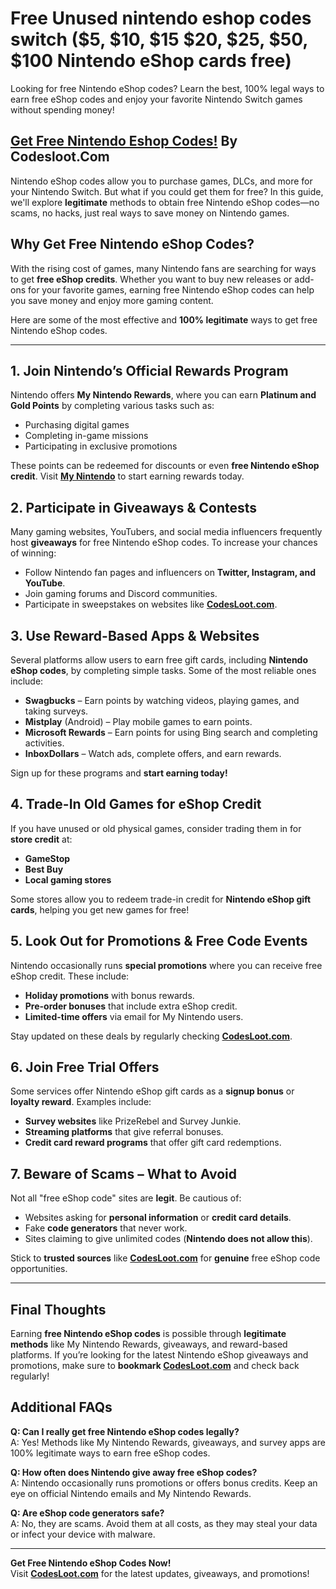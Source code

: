 # Free Unused nintendo eshop codes switch ($5, $10, $15 $20, $25, $50, $100 Nintendo eShop cards free)

Looking for free Nintendo eShop codes? Learn the best, 100% legal ways to earn free eShop codes and enjoy your favorite Nintendo Switch games without spending money!
## [Get Free Nintendo Eshop Codes!](https://codesloot.com/) By Codesloot.Com

Nintendo eShop codes allow you to purchase games, DLCs, and more for your Nintendo Switch. But what if you could get them for free? In this guide, we'll explore **legitimate** methods to obtain free Nintendo eShop codes—no scams, no hacks, just real ways to save money on Nintendo games.

## Why Get Free Nintendo eShop Codes?
With the rising cost of games, many Nintendo fans are searching for ways to get **free eShop credits**. Whether you want to buy new releases or add-ons for your favorite games, earning free Nintendo eShop codes can help you save money and enjoy more gaming content.

Here are some of the most effective and **100% legitimate** ways to get free Nintendo eShop codes.

---

## 1. Join Nintendo’s Official Rewards Program
Nintendo offers **My Nintendo Rewards**, where you can earn **Platinum and Gold Points** by completing various tasks such as:
- Purchasing digital games
- Completing in-game missions
- Participating in exclusive promotions

These points can be redeemed for discounts or even **free Nintendo eShop credit**. Visit **[My Nintendo](https://my.nintendo.com/)** to start earning rewards today.

## 2. Participate in Giveaways & Contests
Many gaming websites, YouTubers, and social media influencers frequently host **giveaways** for free Nintendo eShop codes. To increase your chances of winning:
- Follow Nintendo fan pages and influencers on **Twitter, Instagram, and YouTube**.
- Join gaming forums and Discord communities.
- Participate in sweepstakes on websites like **[CodesLoot.com](https://codesloot.com/)**.

## 3. Use Reward-Based Apps & Websites
Several platforms allow users to earn free gift cards, including **Nintendo eShop codes**, by completing simple tasks. Some of the most reliable ones include:

- **Swagbucks** – Earn points by watching videos, playing games, and taking surveys.
- **Mistplay** (Android) – Play mobile games to earn points.
- **Microsoft Rewards** – Earn points for using Bing search and completing activities.
- **InboxDollars** – Watch ads, complete offers, and earn rewards.

Sign up for these programs and **start earning today!**

## 4. Trade-In Old Games for eShop Credit
If you have unused or old physical games, consider trading them in for **store credit** at:
- **GameStop**
- **Best Buy**
- **Local gaming stores**

Some stores allow you to redeem trade-in credit for **Nintendo eShop gift cards**, helping you get new games for free!

## 5. Look Out for Promotions & Free Code Events
Nintendo occasionally runs **special promotions** where you can receive free eShop credit. These include:
- **Holiday promotions** with bonus rewards.
- **Pre-order bonuses** that include extra eShop credit.
- **Limited-time offers** via email for My Nintendo users.

Stay updated on these deals by regularly checking **[CodesLoot.com](https://codesloot.com/)**.

## 6. Join Free Trial Offers
Some services offer Nintendo eShop gift cards as a **signup bonus** or **loyalty reward**. Examples include:
- **Survey websites** like PrizeRebel and Survey Junkie.
- **Streaming platforms** that give referral bonuses.
- **Credit card reward programs** that offer gift card redemptions.

## 7. Beware of Scams – What to Avoid
Not all "free eShop code" sites are **legit**. Be cautious of:
- Websites asking for **personal information** or **credit card details**.
- Fake **code generators** that never work.
- Sites claiming to give unlimited codes (**Nintendo does not allow this**).

Stick to **trusted sources** like **[CodesLoot.com](https://codesloot.com/)** for **genuine** free eShop code opportunities.

---

## Final Thoughts
Earning **free Nintendo eShop codes** is possible through **legitimate methods** like My Nintendo Rewards, giveaways, and reward-based platforms. If you’re looking for the latest Nintendo eShop giveaways and promotions, make sure to **bookmark [CodesLoot.com](https://codesloot.com/)** and check back regularly!

## Additional FAQs

**Q: Can I really get free Nintendo eShop codes legally?**  
A: Yes! Methods like My Nintendo Rewards, giveaways, and survey apps are 100% legitimate ways to earn free eShop codes.

**Q: How often does Nintendo give away free eShop codes?**  
A: Nintendo occasionally runs promotions or offers bonus credits. Keep an eye on official Nintendo emails and My Nintendo Rewards.

**Q: Are eShop code generators safe?**  
A: No, they are scams. Avoid them at all costs, as they may steal your data or infect your device with malware.

---

**Get Free Nintendo eShop Codes Now!**  
Visit **[CodesLoot.com](https://codesloot.com/)** for the latest updates, giveaways, and promotions!

